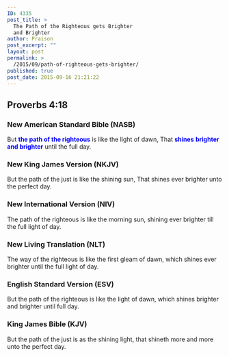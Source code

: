 ```yaml
---
ID: 4335
post_title: >
  The Path of the Righteous gets Brighter
  and Brighter
author: Praison
post_excerpt: ""
layout: post
permalink: >
  /2015/09/path-of-righteous-gets-brighter/
published: true
post_date: 2015-09-16 21:21:22
---
```

<h2>Proverbs 4:18</h2>
<h3>New American Standard Bible (NASB)</h3>
But <span style="color: #0000ff;"><strong>the path of the righteous</strong></span> is like the light of dawn, That <span style="color: #0000ff;"><strong>shines</strong> <strong>brighter and brighter</strong></span> until the full day.
<h3>New King James Version (NKJV)</h3>
But the path of the just is like the shining sun,
That shines ever brighter unto the perfect day.
<h3>New International Version (NIV)</h3>
The path of the righteous is like the morning sun, shining ever brighter till the full light of day.
<h3>New Living Translation (NLT)</h3>
The way of the righteous is like the first gleam of dawn, which shines ever brighter until the full light of day.
<h3>English Standard Version (ESV)</h3>
But the path of the righteous is like the light of dawn, which shines brighter and brighter until full day.
<h3>King James Bible (KJV)</h3>
But the path of the just is as the shining light, that shineth more and more unto the perfect day.